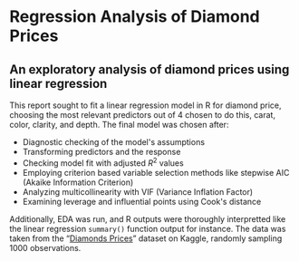 # Regression Analysis of Diamond Prices

## An exploratory analysis of diamond prices using linear regression

This report sought to fit a linear regression model in R for diamond price, choosing the most relevant predictors out of 4 chosen to do this, carat, color, clarity, and depth. The final model was chosen after:
* Diagnostic checking of the model's assumptions 
* Transforming predictors and the response
* Checking model fit with adjusted $R^{2}$ values
* Employing criterion based variable selection methods like stepwise AIC (Akaike Information Criterion)
* Analyzing multicollinearity with VIF (Variance Inflation Factor)
* Examining leverage and influential points using Cook's distance 

Additionally, EDA was run, and R outputs were thoroughly interpretted like the linear regression `summary()` function output for instance. The data was taken from the “[Diamonds Prices](https://www.kaggle.com/datasets/nancyalaswad90/diamonds-prices)” dataset on Kaggle, randomly sampling 1000 observations. 


